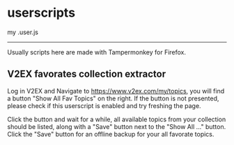 # userscripts
my .user.js

---

Usually scripts here are made with Tampermonkey for Firefox.

## V2EX favorates collection extractor

Log in V2EX and Navigate to <https://www.v2ex.com/my/topics>, you will find a button "Show All Fav Topics" on the right. If the button is not presented, please check if this userscript is enabled and try freshing the page. 

Click the button and wait for a while, all available topics from your collection should be listed, along with a "Save" button next to the "Show All ..." button. Click the "Save" button for an offline backup for your all favorate topics.
